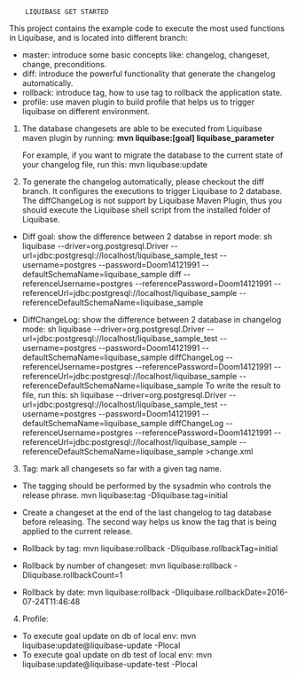         LIQUIBASE GET STARTED
This project contains the example code to execute the most used functions in Liquibase, and is located into different branch:
- master: introduce some basic concepts like: changelog, changeset, change, preconditions.
- diff: introduce the powerful functionality that generate the changelog automatically.
- rollback: introduce tag, how to use tag to rollback the application state.
- profile: use maven plugin to build profile that helps us to trigger liquibase on different environment.


1. The database changesets are able to be executed from Liquibase maven plugin by running:
    **mvn liquibase:[goal] liquibase_parameter**
    
    For example, if you want to migrate the database to the current state of your changelog file, run this:
    mvn liquibase:update
2. To generate the changelog automatically, please checkout the diff branch. It configures the executions to trigger Liquibase to 2 database.
 The diffChangeLog is not support by Liquibase Maven Plugin, thus you should execute the Liquibase shell script from the installed folder of Liquibase.
 - Diff goal: show the difference between 2 databse in report mode:
 sh liquibase --driver=org.postgresql.Driver --url=jdbc:postgresql://localhost/liquibase_sample_test --username=postgres --password=Doom14121991 --defaultSchemaName=liquibase_sample  diff --referenceUsername=postgres --referencePassword=Doom14121991 --referenceUrl=jdbc:postgresql://localhost/liquibase_sample --referenceDefaultSchemaName=liquibase_sample
 
 - DiffChangeLog: show the difference between 2 database in changelog mode:
 sh liquibase --driver=org.postgresql.Driver --url=jdbc:postgresql://localhost/liquibase_sample_test --username=postgres --password=Doom14121991 --defaultSchemaName=liquibase_sample  diffChangeLog --referenceUsername=postgres --referencePassword=Doom14121991 --referenceUrl=jdbc:postgresql://localhost/liquibase_sample --referenceDefaultSchemaName=liquibase_sample
 To write the result to file, run this:
 sh liquibase --driver=org.postgresql.Driver --url=jdbc:postgresql://localhost/liquibase_sample_test --username=postgres --password=Doom14121991 --defaultSchemaName=liquibase_sample  diffChangeLog --referenceUsername=postgres --referencePassword=Doom14121991 --referenceUrl=jdbc:postgresql://localhost/liquibase_sample --referenceDefaultSchemaName=liquibase_sample >change.xml

3. Tag: mark all changesets so far with a given tag name.
 - The tagging should be performed by the sysadmin who controls the release phrase.
mvn liquibase:tag -Dliquibase.tag=initial
 - Create a changeset at the end of the last changelog to tag database before releasing.
The second way helps us know the tag that is being applied to the current release.

- Rollback by tag:
    mvn liquibase:rollback -Dliquibase.rollbackTag=initial
- Rollback by number of changeset:
    mvn liquibase:rollback -Dliquibase.rollbackCount=1
- Rollback by date:
    mvn liquibase:rollback -Dliquibase.rollbackDate=2016-07-24T11:46:48

4. Profile:
- To execute goal update on db of local env:
 mvn liquibase:update@liquibase-update -Plocal
- To execute goal update on db test of local env:
 mvn liquibase:update@liquibase-update-test  -Plocal
